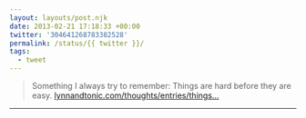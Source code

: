 ```yaml
---
layout: layouts/post.njk
date: 2013-02-21 17:18:33 +00:00
twitter: '304641268783382528'
permalink: /status/{{ twitter }}/
tags: 
  - tweet
---
```


> Something I always try to remember: Things are hard before they are easy. [lynnandtonic.com/thoughts/entries/things…](https://lynnandtonic.com/thoughts/entries/things-are-hard-before-they-are-easy/)

---
